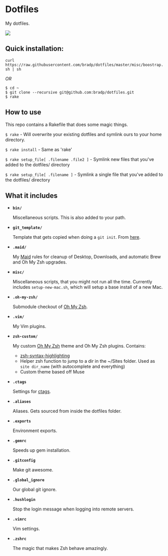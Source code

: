 # Dotfiles

My dotfiles.

![](http://gifsb.in/codes/floppy-discs.gif)

## Quick installation:

```curl https://raw.githubusercontent.com/bradp/dotfiles/master/misc/boostrap.sh | sh```

*OR*

```
$ cd ~
$ git clone --recursive git@github.com:bradp/dotfiles.git
$ rake
```

## How to use

This repo contains a Rakefile that does some magic things.

``` $ rake ``` - Will overwrite your existing dotfiles and symlink ours to your home directory.

``` $ rake install ``` - Same as 'rake'

``` $ rake setup_file[ .filename .file2 ] ``` - Symlink new files that you've added to the dotfiles/ directory

``` $ rake setup_file[ .filename ] ``` - Symlink a single file that you've added to the dotfiles/ directory


## What it includes

* **`bin/`**

 	Miscellaneous scripts. This is also added to your path.
 * **`git_template/`**

 	Template that gets copied when doing a `git init`. From [here](http://tbaggery.com/2011/08/08/effortless-ctags-with-git.html).
* **`.maid/`**

 	My [Maid](https://github.com/benjaminoakes/maid) rules for cleanup of Desktop, Downloads, and automatic Brew and Oh My Zsh upgrades.

* **`misc/`**

 	Miscellaneous scripts, that you might not run all the time. Currently includes `setup-new-mac.sh`, which will setup a base install of a new Mac.
* **`.oh-my-zsh/`**

	Submodule checkout of [Oh My Zsh](https://github.com/robbyrussell/oh-my-zsh).
* **`.vim/`**

 	My Vim plugins.

* **`zsh-custom/`**

 	My custom [Oh My Zsh](https://github.com/robbyrussell/oh-my-zsh) theme and Oh My Zsh plugins.
 	Contains:
 	* [zsh-syntax-highlighting](https://github.com/zsh-users/zsh-syntax-highlighting)
 	* Helper zsh function to jump to a dir in the ~/Sites folder. Used as `site dir_name` (with autocomplete and everything)
 	* Custom theme based off Muse

* **`.ctags`**

 	Settings for [ctags](http://ctags.sourceforge.net/).

* **`.aliases`**

 	Aliases. Gets sourced from inside the dotfiles folder.
* **`.exports`**

	Environment exports.
* **`.gemrc`**

 	Speeds up gem installation.
* **`.gitconfig`**

 	Make git awesome.
* **`.global_ignore`**

 	Our global git ignore.
* **`.hushlogin`**

 	Stop the login message when logging into remote servers.
* **`.vimrc`**

 	Vim settings.
* **`.zshrc`**

 	The magic that makes Zsh behave amazingly.

